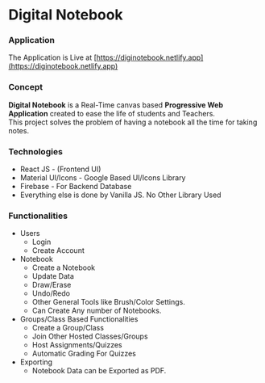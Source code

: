 # Digital Notebook

### Application
The Application is Live at [https://diginotebook.netlify.app](https://diginotebook.netlify.app)

### Concept

**Digital Notebook** is a Real-Time canvas based **Progressive Web Application** created to ease the life of students and Teachers.<br />
This project solves the problem of having a notebook all the time for taking notes.

### Technologies
* React JS - (Frontend UI)
* Material UI/Icons - Google Based UI/Icons Library
* Firebase - For Backend Database
* Everything else is done by Vanilla JS. No Other Library Used

### Functionalities

* Users
	* Login
	* Create Account
* Notebook
	* Create a Notebook
	* Update Data
	* Draw/Erase
	* Undo/Redo
	* Other General Tools like Brush/Color Settings.
	* Can Create Any number of Notebooks.
* Groups/Class Based Functionalities
	* Create a Group/Class
	* Join Other Hosted Classes/Groups
	* Host Assignments/Quizzes
	* Automatic Grading For Quizzes
* Exporting
	* Notebook Data can be Exported as PDF.
